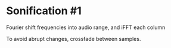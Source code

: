 # Sonification #1
Fourier shift frequencies into audio range, and iFFT each column

To avoid abrupt changes, crossfade between samples.
